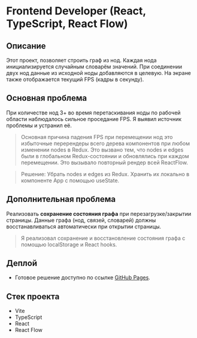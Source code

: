 # Frontend Developer (React, TypeScript, React Flow)

## Описание

Этот проект, позволяет строить граф из нод.
Каждая нода инициализируется случайным словарём значений. При соединении двух нод данные из исходной ноды добавляются в целевую.
На экране также отображается текущий FPS (кадры в секунду).

## Основная проблема

При количестве нод 3+ во время перетаскивания ноды по рабочей области наблюдалось сильное проседание FPS.
Я выявил источник проблемы и устранил её.

> Основная причина падения FPS при перемещении нод это избыточные перерендеры всего дерева компонентов при любом изменении nodes в Redux. Это вызвано тем, что nodes и edges были в глобальном Redux-состоянии и обновлялись при каждом перемещении. Это вызывало повторный рендер всей ReactFlow.

> Решение: Убрать nodes и edges из Redux. Хранить их локально в компоненте App с помощью useState.

## Дополнительная проблема

Реализовать **сохранение состояния графа** при перезагрузке/закрытии страницы.
Данные графа (нод, связей, словарей) должны восстанавливаться автоматически при открытии страницы.

> Я реализовал сохранение и восстановление состояния графа с помощью localStorage и React hooks.

## Деплой

* Готовое решение доступно по ссылке [GitHub Pages](https://pages.github.com/).

## Стек проекта

* Vite
* TypeScript
* React
* React Flow
